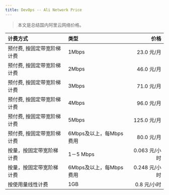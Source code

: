 ```yaml
---
title: DevOps -- Ali Network Price
---
```




> 本文是总结国内阿里云网络价格。



| 计费方式                   | 类型                    |          价格 |
| :------------------------- | :---------------------- | ------------: |
| 预付费, 按固定带宽阶梯计费 | 1Mbps                   |    23.0 元/月 |
| 预付费, 按固定带宽阶梯计费 | 2Mbps                   |    46.0 元/月 |
| 预付费, 按固定带宽阶梯计费 | 3Mbps                   |    71.0 元/月 |
| 预付费, 按固定带宽阶梯计费 | 4Mbps                   |    96.0 元/月 |
| 预付费, 按固定带宽阶梯计费 | 5Mbps                   |   125.0 元/月 |
| 预付费, 按固定带宽阶梯计费 | 6Mbps及以上，每Mbps费用 |    80.0 元/月 |
| 按量，按固定带宽阶梯计费   | 1－5 Mbps               | 0.063 元/小时 |
| 按量，按固定带宽阶梯计费   | 6Mbps及以上，每Mbps费用 | 0.248 元/小时 |
| 按使用量线性计费           | 1GB                     |   0.8 元/小时 |